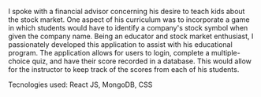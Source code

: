 I spoke with a financial advisor concerning his desire to teach kids about the stock market. One aspect of his curriculum was to incorporate a game in which students would have to identify a company's stock symbol when given the company name. Being an educator and stock market enthusiast, I passionately developed this application to assist with his educational program. The application allows for users to login, complete a multiple-choice quiz, and have their score recorded in a database. This would allow for the instructor to keep track of the scores from each of his students. 


Tecnologies used: React JS, MongoDB, CSS
